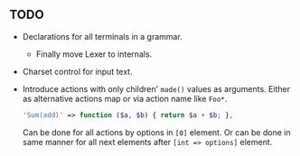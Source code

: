 TODO
----

*   Declarations for all terminals in a grammar.
    *   Finally move Lexer to internals.
*   Charset control for input text.
*   Introduce actions with only children' `made()` values as arguments.
    Either as alternative actions map or via action name like `Foo*`.

    ```php
    'Sum(add)' => function ($a, $b) { return $a + $b; },
    ```

    Can be done for all actions by options in `[0]` element. Or can be done
    in same manner for all next elements after `[int => options]` element.
